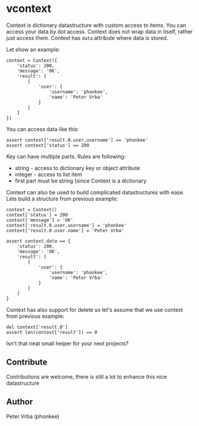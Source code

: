vcontext
========

Context is dictionary datastructure with custom access to items.
You can access your data by dot access. 
Context does not wrap data in itself, rather just access them. Context has `data` attribute where data is stored.

Let show an example:
    
    context = Context({
        'status': 200,
        'message': 'OK',
        'result': [
            {
                'user': {
                    'username': 'phonkee',
                    'name': 'Peter Vrba'
                }
            }
        ]
    })

You can access data like this:
    
    assert context['result.0.user.username'] == 'phonkee'
    assert context['status'] == 200
    
Key can have multiple parts. Rules are following:
* string - access to dictionary key or object attribute
* integer - access to list item
* first part must be string (since Context is a dictionary

Context can also be used to build complicated datastructures with ease.
Lets build a structure from previous example:
    
    context = Context()
    context['status'] = 200
    context['message'] = 'OK'
    context['result.0.user.username'] = 'phonkee'
    context['result.0.user.name'] = 'Peter Vrba'

    assert context.data == {
        'status': 200,
        'message': 'OK',
        'result': [
            {
                'user': {
                    'username': 'phonkee',
                    'name': 'Peter Vrba'
                }
            }
        ]
    }

Context has also support for delete so let's assume that we use context from previous example:

    del context['result.0']
    assert len(context['result']) == 0

Isn't that neat small helper for your next projects?

Contribute
----------

Contributions are welcome, there is still a lot to enhance this nice datastructure

Author
------

Peter Vrba (phonkee)
